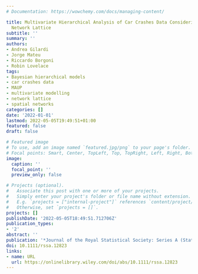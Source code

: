 ```yaml
---
# Documentation: https://wowchemy.com/docs/managing-content/

title: Multivariate Hierarchical Analysis of Car Crashes Data Considering a Spatial
  Network Lattice
subtitle: ''
summary: ''
authors:
- Andrea Gilardi
- Jorge Mateu
- Riccardo Borgoni
- Robin Lovelace
tags:
- Bayesian hierarchical models
- car crashes data
- MAUP
- multivariate modelling
- network lattice
- spatial networks
categories: []
date: '2022-01-01'
lastmod: 2022-05-05T19:49:51+01:00
featured: false
draft: false

# Featured image
# To use, add an image named `featured.jpg/png` to your page's folder.
# Focal points: Smart, Center, TopLeft, Top, TopRight, Left, Right, BottomLeft, Bottom, BottomRight.
image:
  caption: ''
  focal_point: ''
  preview_only: false

# Projects (optional).
#   Associate this post with one or more of your projects.
#   Simply enter your project's folder or file name without extension.
#   E.g. `projects = ["internal-project"]` references `content/project/deep-learning/index.md`.
#   Otherwise, set `projects = []`.
projects: []
publishDate: '2022-05-05T18:49:51.712706Z'
publication_types:
- '2'
abstract: ''
publication: '*Journal of the Royal Statistical Society: Series A (Statistics in Society)*'
doi: 10.1111/rssa.12823
links:
- name: URL
  url: https://onlinelibrary.wiley.com/doi/abs/10.1111/rssa.12823
---
```

